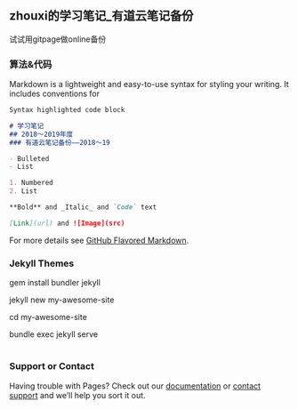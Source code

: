 ## zhouxi的学习笔记_有道云笔记备份
试试用gitpage做online备份

### 算法&代码

Markdown is a lightweight and easy-to-use syntax for styling your writing. It includes conventions for

```markdown
Syntax highlighted code block

# 学习笔记
## 2018～2019年度
### 有道云笔记备份——2018～19

- Bulleted
- List

1. Numbered
2. List

**Bold** and _Italic_ and `Code` text

[Link](url) and ![Image](src)
```

For more details see [GitHub Flavored Markdown](https://guides.github.com/features/mastering-markdown/).

### Jekyll Themes

  gem install bundler jekyll

  jekyll new my-awesome-site

  cd my-awesome-site

  bundle exec jekyll serve

# 

### Support or Contact

Having trouble with Pages? Check out our [documentation](https://help.github.com/categories/github-pages-basics/) or [contact support](https://github.com/contact) and we’ll help you sort it out.
